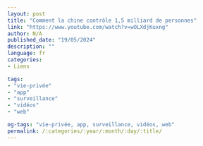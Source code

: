 ```yaml
---
layout: post
title: "Comment la chine contrôle 1,5 milliard de personnes"
link: "https://www.youtube.com/watch?v=wOLXdjKuxng"
author: N/A
published_date: "19/05/2024"
description: ""
language: fr
categories:
- Liens

tags:
- "vie-privée"
- "app"
- "surveillance"
- "vidéos"
- "web"

og-tags: "vie-privée, app, surveillance, vidéos, web"
permalink: /:categories/:year/:month/:day/:title/
---
```

